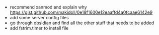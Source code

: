 -   recommend xanmod and explain why https://gist.github.com/makidoll/0e18f1600e12eaaffd4a0fcaae6142e9
-   add some server config files
-   go through obsidian and find all the other stuff that needs to be added
-   add fstrim.timer to install file
